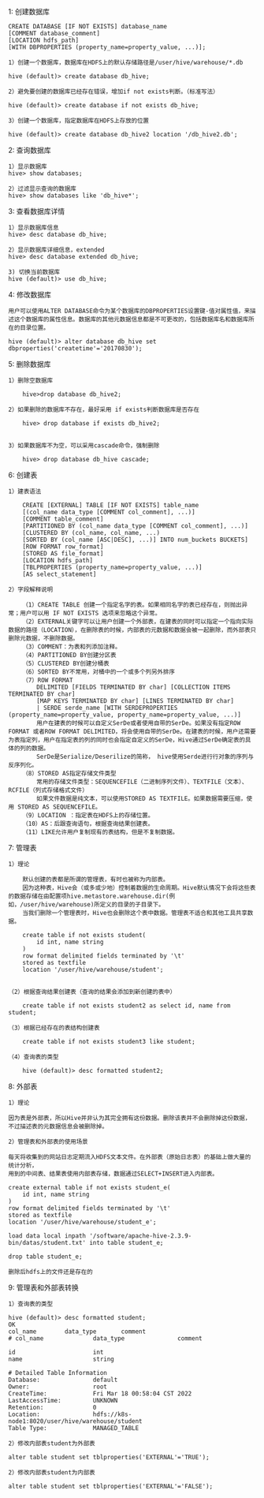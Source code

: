 1: 创建数据库
    
    CREATE DATABASE [IF NOT EXISTS] database_name
    [COMMENT database_comment]
    [LOCATION hdfs_path]
    [WITH DBPROPERTIES (property_name=property_value, ...)];
    
    1）创建一个数据库，数据库在HDFS上的默认存储路径是/user/hive/warehouse/*.db

    hive (default)> create database db_hive;

    2）避免要创建的数据库已经存在错误，增加if not exists判断。（标准写法）
    
    hive (default)> create database if not exists db_hive;

    3）创建一个数据库，指定数据库在HDFS上存放的位置
        
    hive (default)> create database db_hive2 location '/db_hive2.db';

2: 查询数据库
    
    1）显示数据库
    hive> show databases;

    2）过滤显示查询的数据库
    hive> show databases like 'db_hive*';

3: 查看数据库详情
    
    1）显示数据库信息
    hive> desc database db_hive;

    2）显示数据库详细信息，extended
    hive> desc database extended db_hive;

    3) 切换当前数据库
    hive (default)> use db_hive;


4: 修改数据库
    
    用户可以使用ALTER DATABASE命令为某个数据库的DBPROPERTIES设置键-值对属性值，来描述这个数据库的属性信息。数据库的其他元数据信息都是不可更改的，包括数据库名和数据库所在的目录位置。

    hive (default)> alter database db_hive set dbproperties('createtime'='20170830');

5: 删除数据库
        
    1）删除空数据库

        hive>drop database db_hive2;
    
    2）如果删除的数据库不存在，最好采用 if exists判断数据库是否存在
    
        hive> drop database if exists db_hive2;


    3）如果数据库不为空，可以采用cascade命令，强制删除
    
        hive> drop database db_hive cascade;

6: 创建表

    1）建表语法

        CREATE [EXTERNAL] TABLE [IF NOT EXISTS] table_name 
        [(col_name data_type [COMMENT col_comment], ...)]
        [COMMENT table_comment]
        [PARTITIONED BY (col_name data_type [COMMENT col_comment], ...)]
        [CLUSTERED BY (col_name, col_name, ...)
        [SORTED BY (col_name [ASC|DESC], ...)] INTO num_buckets BUCKETS]
        [ROW FORMAT row_format]
        [STORED AS file_format]
        [LOCATION hdfs_path]
        [TBLPROPERTIES (property_name=property_value, ...)]
        [AS select_statement]

    2）字段解释说明 

        （1）CREATE TABLE 创建一个指定名字的表。如果相同名字的表已经存在，则抛出异常；用户可以用 IF NOT EXISTS 选项来忽略这个异常。
        （2）EXTERNAL关键字可以让用户创建一个外部表，在建表的同时可以指定一个指向实际数据的路径（LOCATION），在删除表的时候，内部表的元数据和数据会被一起删除，而外部表只删除元数据，不删除数据。
        （3）COMMENT：为表和列添加注释。
        （4）PARTITIONED BY创建分区表
        （5）CLUSTERED BY创建分桶表
        （6）SORTED BY不常用，对桶中的一个或多个列另外排序
        （7）ROW FORMAT
            DELIMITED [FIELDS TERMINATED BY char] [COLLECTION ITEMS TERMINATED BY char]
            [MAP KEYS TERMINATED BY char] [LINES TERMINATED BY char]
            | SERDE serde_name [WITH SERDEPROPERTIES (property_name=property_value, property_name=property_value, ...)]
            用户在建表的时候可以自定义SerDe或者使用自带的SerDe。如果没有指定ROW FORMAT 或者ROW FORMAT DELIMITED，将会使用自带的SerDe。在建表的时候，用户还需要为表指定列，用户在指定表的列的同时也会指定自定义的SerDe，Hive通过SerDe确定表的具体的列的数据。
            SerDe是Serialize/Deserilize的简称， hive使用Serde进行行对象的序列与反序列化。
        （8）STORED AS指定存储文件类型
            常用的存储文件类型：SEQUENCEFILE（二进制序列文件）、TEXTFILE（文本）、RCFILE（列式存储格式文件）
            如果文件数据是纯文本，可以使用STORED AS TEXTFILE。如果数据需要压缩，使用 STORED AS SEQUENCEFILE。
        （9）LOCATION ：指定表在HDFS上的存储位置。
        （10）AS：后跟查询语句，根据查询结果创建表。
        （11）LIKE允许用户复制现有的表结构，但是不复制数据。


7: 管理表
    
    1）理论

        默认创建的表都是所谓的管理表，有时也被称为内部表。
        因为这种表，Hive会（或多或少地）控制着数据的生命周期。Hive默认情况下会将这些表的数据存储在由配置项hive.metastore.warehouse.dir(例如，/user/hive/warehouse)所定义的目录的子目录下。	
        当我们删除一个管理表时，Hive也会删除这个表中数据。管理表不适合和其他工具共享数据。
    
        create table if not exists student(
            id int, name string
        )
        row format delimited fields terminated by '\t'
        stored as textfile
        location '/user/hive/warehouse/student';

    
    （2）根据查询结果创建表（查询的结果会添加到新创建的表中）

        create table if not exists student2 as select id, name from student;

    （3）根据已经存在的表结构创建表

        create table if not exists student3 like student;

    （4）查询表的类型

        hive (default)> desc formatted student2;


8: 外部表

    1）理论

    因为表是外部表，所以Hive并非认为其完全拥有这份数据。删除该表并不会删除掉这份数据，不过描述表的元数据信息会被删除掉。

    2）管理表和外部表的使用场景

    每天将收集到的网站日志定期流入HDFS文本文件。在外部表（原始日志表）的基础上做大量的统计分析，
    用到的中间表、结果表使用内部表存储，数据通过SELECT+INSERT进入内部表。

    create external table if not exists student_e(
        id int, name string
    )
    row format delimited fields terminated by '\t'
    stored as textfile
    location '/user/hive/warehouse/student_e';

    load data local inpath '/software/apache-hive-2.3.9-bin/datas/student.txt' into table student_e; 

    drop table student_e;

    删除后hdfs上的文件还是存在的

9: 管理表和外部表转换
    
    1）查询表的类型

    hive (default)> desc formatted student;
    OK
    col_name        data_type       comment
    # col_name              data_type               comment
    
    id                      int                                         
    name                    string
    
    # Detailed Table Information
    Database:               default                  
    Owner:                  root                     
    CreateTime:             Fri Mar 18 00:58:04 CST 2022     
    LastAccessTime:         UNKNOWN                  
    Retention:              0                        
    Location:               hdfs://k8s-node1:8020/user/hive/warehouse/student        
    Table Type:             MANAGED_TABLE       

    2）修改内部表student为外部表
    
    alter table student set tblproperties('EXTERNAL'='TRUE');
    
    2）修改内部表student为内部表

    alter table student set tblproperties('EXTERNAL'='FALSE');

    

    